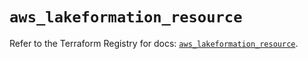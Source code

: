 # `aws_lakeformation_resource`

Refer to the Terraform Registry for docs: [`aws_lakeformation_resource`](https://registry.terraform.io/providers/hashicorp/aws/6.13.0/docs/resources/lakeformation_resource).
